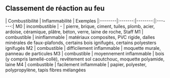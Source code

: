 
## Classement de réaction au feu
 
| Combustibilité | Inflammabilité | Exemples
 |:--------|:-------:|--------:|:-------:|
M0 | incombustible | - | pierre, brique, ciment, tuiles, plomb, acier, ardoise, céramique, plâtre, béton, verre, laine de roche, Staff
M1 |	combustible |	ininflammable |	matériaux composites, PVC rigide, dalles minérales de faux-plafonds, certains bois ignifugés, certains polyesters ignifugés
M2 |	combustible |	difficilement inflammable |	moquette murale, panneau de particules
M3 |	combustible |	moyennement inflammable |	bois (y compris lamellé-collé), revêtement sol caoutchouc, moquette polyamide, laine
M4 |	combustible |	facilement inflammable | papier, polyester, polypropylène, tapis fibres mélangées
